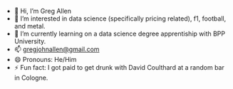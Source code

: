 - 👋 Hi, I’m Greg Allen
- 👀 I’m interested in data science (specifically pricing related), f1, football, and metal. 
- 🌱 I’m currently learning on a data science degree apprentiship with BPP University. 
- 📫 gregjohnallen@gmail.com
- 😄 Pronouns: He/Him
- ⚡ Fun fact: I got paid to get drunk with David Coulthard at a random bar in Cologne.

<!---
gregjohnallen-52/gregjohnallen-52 is a ✨ special ✨ repository because its `README.md` (this file) appears on your GitHub profile.
You can click the Preview link to take a look at your changes.
--->
